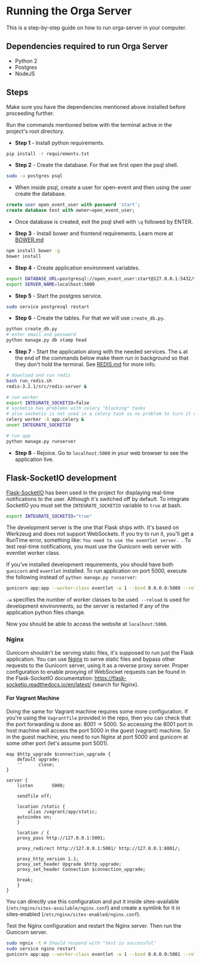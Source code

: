 # Running the Orga Server

This is a step-by-step guide on how to run orga-server in your computer.


## Dependencies required to run Orga Server

* Python 2
* Postgres
* NodeJS


## Steps

Make sure you have the dependencies mentioned above installed before proceeding further.

Run the commands mentioned below with the terminal active in the project's root directory.


* **Step 1** - Install python requirements.

```sh
pip install -r requirements.txt
```


* **Step 2** - Create the database. For that we first open the psql shell.

```sh
sudo -u postgres psql
```

* When inside psql, create a user for open-event and then using the user create the database.

```sql
create user open_event_user with password 'start';
create database test with owner=open_event_user;
```

* Once database is created, exit the psql shell with `\q` followed by ENTER.


* **Step 3** - Install bower and frontend requirements. Learn more at [BOWER.md](../README.md#how-to-configure-bower)

```sh
npm install bower -g
bower install
```


* **Step 4** - Create application environment variables.

```sh
export DATABASE_URL=postgresql://open_event_user:start@127.0.0.1:5432/test
export SERVER_NAME=localhost:5000
```


* **Step 5** - Start the postgres service.

```sh
sudo service postgresql restart
```


* **Step 6** - Create the tables. For that we will use `create_db.py`.

```sh
python create_db.py
# enter email and password
python manage.py db stamp head
```


* **Step 7** - Start the application along with the needed services.
The `&` at the end of the commands below make them run in background so that they don't hold the terminal. See [REDIS.md](../README.md#redis) for more info.

```sh
# download and run redis
bash run_redis.sh
redis-3.2.1/src/redis-server &

# run worker
export INTEGRATE_SOCKETIO=false
# socketio has problems with celery "blocking" tasks
# also socketio is not used in a celery task so no problem to turn it off
celery worker -A app.celery &
unset INTEGRATE_SOCKETIO

# run app
python manage.py runserver
```

* **Step 8** - Rejoice. Go to `localhost:5000` in your web browser to see the application live.


## Flask-SocketIO development

[Flask-SocketIO](https://flask-socketio.readthedocs.io/en/latest/) has been used in the project for displaying real-time notifications to the user. Although it's switched off by default. To integrate SocketIO you must set the `INTEGRATE_SOCKETIO` variable to `true` at bash.

```bash
export INTEGRATE_SOCKETIO="true"
```

The development server is the one that Flask ships with. It's based on Werkzeug and does not support WebSockets. If you try to run it, you'll get a RunTime error, something like: `You need to use the eventlet server. `.  To test real-time notifications, you must use the Gunicorn web server with eventlet worker class.

If you've installed development requirements, you should have both `gunicorn` and `eventlet` installed. To run application on port 5000, execute the following instead of `python manage.py runserver`:

```bash
gunicorn app:app --worker-class eventlet -w 1 --bind 0.0.0.0:5000 --reload
```

`-w` specifies the number of worker classes to be used. `--reload` is used for development environments, so the server is restarted if any of the application python files change.

Now you should be able to access the website at `localhost:5000`.

### Nginx

Gunicorn shouldn't be serving static files, it's supposed to run just the Flask application. You can use [Nginx](https://www.nginx.com/) to serve static files and bypass other requests to the Gunicorn server, using it as a reverse proxy server. Proper configuration to enable proxying of WebSocket requests can be found in the Flask-SocketIO documentation: https://flask-socketio.readthedocs.io/en/latest/ (search for Nginx).

#### For Vagrant Machine

Doing the same for Vagrant machine requires some more configuration. If you're using the `Vagrantfile` provided in the repo, then you can check that the port forwarding is done as: 8001 -> 5000. So accessing the 8001 port in host machine will access the port 5000 in the guest (vagrant) machine. So in the guest machine, you need to run Nginx at port 5000 and gunicorn at some other port (let's assume port 5001).

```nginx
map $http_upgrade $connection_upgrade {
    default upgrade;
    ''      close;
}

server {
    listen       5000;

    sendfile off;

    location /static {
        alias /vagrant/app/static;
    autoindex on;
    }

    location / {
    proxy_pass http://127.0.0.1:5001;

    proxy_redirect http://127.0.0.1:5001/ http://127.0.0.1:8001/;

    proxy_http_version 1.1;
    proxy_set_header Upgrade $http_upgrade;
    proxy_set_header Connection $connection_upgrade;

    break;
    }
}
```

You can directly use this configuration and put it inside sites-available (`/etc/nginx/sites-available/nginx.conf`) and create a symlink for it in sites-enabled (`/etc/nginx/sites-enabled/nginx.conf`).

Test the Nginx configuration and restart the Nginx server. Then run the Gunicorn server.

```bash
sudo ngnix -t # Should respond with "test is successful"
sudo service nginx restart
gunicorn app:app --worker-class eventlet -w 1 --bind 0.0.0.0:5001 --reload
```

